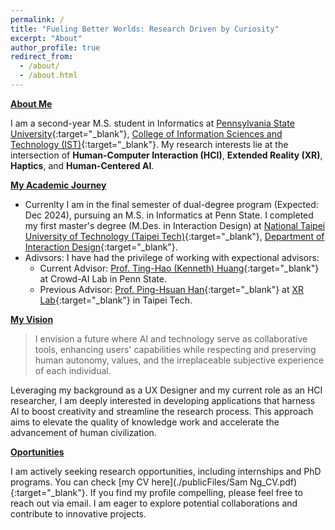 ```yaml
---
permalink: /
title: "Fueling Better Worlds: Research Driven by Curiosity"
excerpt: "About"
author_profile: true
redirect_from: 
  - /about/
  - /about.html
---
```


**<u>About Me</u>**

I am a second-year M.S. student in Informatics at [Pennsylvania State University](https://www.psu.edu/){:target="_blank"}, [College of Information Sciences and Technology (IST)](https://ist.psu.edu/){:target="_blank"}. My research interests lie at the intersection of **Human-Computer Interaction (HCI)**, **Extended Reality (XR)**, **Haptics**, and **Human-Centered AI**.


**<u>My Academic Journey</u>**
- Currenlty I am in the final semester of dual-degree program (Expected: Dec 2024), pursuing an M.S. in Informatics at Penn State. I completed my first master's degree (M.Des. in Interaction Design) at [National Taipei University of Technology (Taipei Tech)](https://www-en.ntut.edu.tw/){:target="_blank"}, [Department of Interaction Design](https://ixd.ntut.edu.tw/index.php?Lang=en){:target="_blank"}. 
- Adivsors: I have had the privilege of working with expectional advisors:
  - Current Advisor: [Prof. Ting-Hao (Kenneth) Huang](http://kennethhuang.cc/){:target="_blank"} at Crowd-AI Lab in Penn State. 
  - Previous Advisor: [Prof. Ping-Hsuan Han](https://pinghsuan.info/){:target="_blank"} at [XR Lab](https://www.youtube.com/@xrlabntut0411){:target="_blank"} in Taipei Tech.

**<u>My Vision</u>**

> I envision a future where AI and technology serve as collaborative tools, enhancing users' capabilities while respecting and preserving human autonomy, values, and the irreplaceable subjective experience of each individual.

Leveraging my background as a UX Designer and my current role as an HCI researcher, I am deeply interested in developing applications that harness AI to boost creativity and streamline the research process.  This approach aims to elevate the quality of knowledge work and accelerate the advancement of human civilization.

**<u>Oportunities</u>**

I am actively seeking research opportunities, including internships and PhD programs. You can check [my CV here](./publicFiles/Sam Ng_CV.pdf){:target="_blank"}. If you find my profile compelling, please feel free to reach out via email. I am eager to explore potential collaborations and contribute to innovative projects.